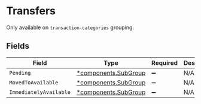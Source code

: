 # Transfers

Only available on `transaction-categories` grouping.


## Fields

| Field                                                       | Type                                                        | Required                                                    | Description                                                 |
| ----------------------------------------------------------- | ----------------------------------------------------------- | ----------------------------------------------------------- | ----------------------------------------------------------- |
| `Pending`                                                   | [*components.SubGroup](../../models/components/subgroup.md) | :heavy_minus_sign:                                          | N/A                                                         |
| `MovedToAvailable`                                          | [*components.SubGroup](../../models/components/subgroup.md) | :heavy_minus_sign:                                          | N/A                                                         |
| `ImmediatelyAvailable`                                      | [*components.SubGroup](../../models/components/subgroup.md) | :heavy_minus_sign:                                          | N/A                                                         |